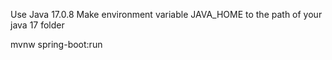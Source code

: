 Use Java 17.0.8
Make environment variable JAVA_HOME to the path of your java 17 folder

mvnw spring-boot:run